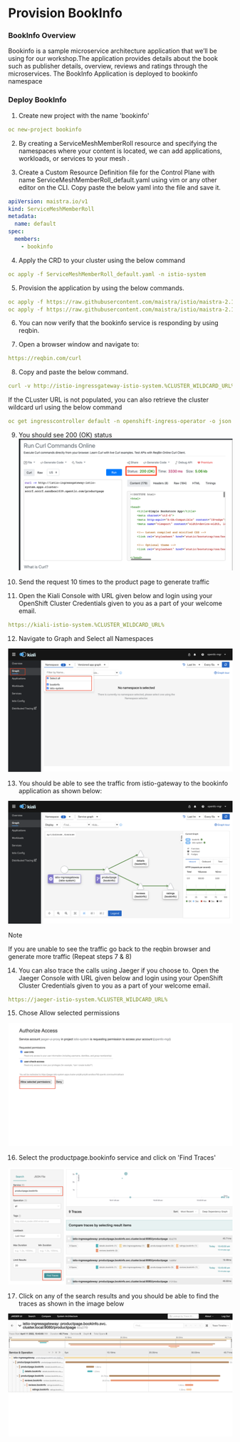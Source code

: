 # Provision BookInfo

### BookInfo Overview

Bookinfo is a sample microservice architecture application that we’ll be using for our workshop.The application provides details about the book such as publisher details, overview, reviews and ratings through the microservices. The BookInfo Application is deployed to bookinfo namespace

### Deploy BookInfo

1. Create new project with the name 'bookinfo'

```yml
oc new-project bookinfo
```
2. By creating a ServiceMeshMemberRoll resource and specifying the namespaces where your content is located, we can add applications, workloads, or services to your mesh .

3. Create a Custom Resource Definition file for the Control Plane with name ServiceMeshMemberRoll_default.yaml using vim or any other editor on the CLI. Copy paste the below yaml into the file and save it.

```yml
apiVersion: maistra.io/v1
kind: ServiceMeshMemberRoll
metadata:
  name: default
spec:
  members:
    - bookinfo
```   
 
4. Apply the CRD to your cluster using the below command

```yml
oc apply -f ServiceMeshMemberRoll_default.yaml -n istio-system
```

5. Provision the application by using the below commands.

```yml
oc apply -f https://raw.githubusercontent.com/maistra/istio/maistra-2.1/samples/bookinfo/platform/kube/bookinfo.yaml -n bookinfo
oc apply -f https://raw.githubusercontent.com/maistra/istio/maistra-2.1/samples/bookinfo/networking/bookinfo-gateway.yaml -n bookinfo
```

6. You can now verify that the bookinfo service is responding by using reqbin.

7. Open a browser window and navigate to:

```yml
https://reqbin.com/curl
```

8. Copy and paste the below command.

```yml
curl -v http://istio-ingressgateway-istio-system.%CLUSTER_WILDCARD_URL%/productpage
```

If the CLuster URL is not populated, you can also retrieve the cluster wildcard url using the below command

```yml
oc get ingresscontroller default -n openshift-ingress-operator -o json | jq -r '.status.domain'
```
9. You should see 200 (OK) status
![alt text](../../Images/image-22.png)

10. Send the request 10 times to the product page to generate traffic

11. Open the Kiali Console with URL given below and login using your OpenShift Cluster Credentials given to you as a part of your welcome email.

```yml
https://kiali-istio-system.%CLUSTER_WILDCARD_URL%
```

12. Navigate to Graph and Select all Namespaces

![alt text](../../Images/image-23.png)

13. You should be able to see the traffic from istio-gateway to the bookinfo application as shown below:

![alt text](../../Images/image-24.png)

> [!NOTE]
> If you are unable to see the traffic go back to the reqbin browser
and generate more traffic (Repeat steps 7 & 8)

14. You can also trace the calls using Jaeger if you choose to. Open the Jaeger Console with URL given below and login using your OpenShift Cluster Credentials given to you as a part of your welcome email.

```yml
https://jaeger-istio-system.%CLUSTER_WILDCARD_URL%
```

15. Chose Allow selected permissions

![alt text](../../Images/image-25.png)

16. Select the productpage.bookinfo service and click on 'Find Traces'

![alt text](../../Images/image-26.png)

17. Click on any of the search results and you should be able to find the traces as shown in the image below

![alt text](../../Images/image-27.png)

